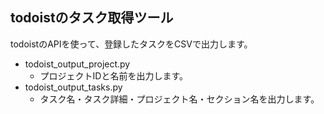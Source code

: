 ## todoistのタスク取得ツール

todoistのAPIを使って、登録したタスクをCSVで出力します。

* todoist_output_project.py
  * プロジェクトIDと名前を出力します。
* todoist_output_tasks.py
  * タスク名・タスク詳細・プロジェクト名・セクション名を出力します。
